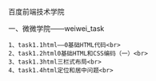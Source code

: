 百度前端技术学院

一、微微学院——weiwei_task

	1、task1.1html——0基础HTML代码<br>
	2、task1.2html0基础HTML和CSS编码（一）<br>
	3、task1.3html三栏式布局<br>
	4、task1.4html定位和居中问题<br>
  
  
